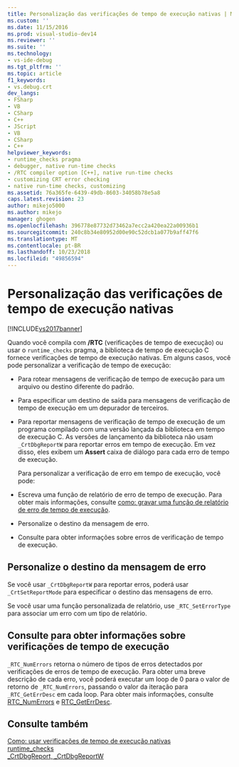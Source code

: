 ```yaml
---
title: Personalização das verificações de tempo de execução nativas | Microsoft Docs
ms.custom: ''
ms.date: 11/15/2016
ms.prod: visual-studio-dev14
ms.reviewer: ''
ms.suite: ''
ms.technology:
- vs-ide-debug
ms.tgt_pltfrm: ''
ms.topic: article
f1_keywords:
- vs.debug.crt
dev_langs:
- FSharp
- VB
- CSharp
- C++
- JScript
- VB
- CSharp
- C++
helpviewer_keywords:
- runtime_checks pragma
- debugger, native run-time checks
- /RTC compiler option [C++], native run-time checks
- customizing CRT error checking
- native run-time checks, customizing
ms.assetid: 76a365fe-6439-49db-8603-34058b78e5a8
caps.latest.revision: 23
author: mikejo5000
ms.author: mikejo
manager: ghogen
ms.openlocfilehash: 396778e87732d73462a7ecc2a420ea22a00936b1
ms.sourcegitcommit: 240c8b34e80952d00e90c52dcb1a077b9aff47f6
ms.translationtype: MT
ms.contentlocale: pt-BR
ms.lasthandoff: 10/23/2018
ms.locfileid: "49856594"
---
```

# <a name="native-run-time-checks-customization"></a>Personalização das verificações de tempo de execução nativas
[!INCLUDE[vs2017banner](../includes/vs2017banner.md)]

Quando você compila com **/RTC** (verificações de tempo de execução) ou usar o `runtime_checks` pragma, a biblioteca de tempo de execução C fornece verificações de tempo de execução nativas. Em alguns casos, você pode personalizar a verificação de tempo de execução:  
  
- Para rotear mensagens de verificação de tempo de execução para um arquivo ou destino diferente do padrão.  
  
- Para especificar um destino de saída para mensagens de verificação de tempo de execução em um depurador de terceiros.  
  
- Para reportar mensagens de verificação de tempo de execução de um programa compilado com uma versão lançada da biblioteca em tempo de execução C. As versões de lançamento da biblioteca não usam `_CrtDbgReportW` para reportar erros em tempo de execução. Em vez disso, eles exibem um **Assert** caixa de diálogo para cada erro de tempo de execução.  
  
  Para personalizar a verificação de erro em tempo de execução, você pode:  
  
- Escreva uma função de relatório de erro de tempo de execução. Para obter mais informações, consulte [como: gravar uma função de relatório de erro de tempo de execução](../debugger/how-to-write-a-run-time-error-reporting-function.md).  
  
- Personalize o destino da mensagem de erro.  
  
- Consulte para obter informações sobre erros de verificação de tempo de execução.  
  
## <a name="customize-the-error-message-destination"></a>Personalize o destino da mensagem de erro  
 Se você usar `_CrtDbgReportW` para reportar erros, poderá usar `_CrtSetReportMode` para especificar o destino das mensagens de erro.  
  
 Se você usar uma função personalizada de relatório, use `_RTC_SetErrorType` para associar um erro com um tipo de relatório.  
  
## <a name="query-for-information-about-run-time-checks"></a>Consulte para obter informações sobre verificações de tempo de execução  
 `_RTC_NumErrors` retorna o número de tipos de erros detectados por verificações de erros de tempo de execução. Para obter uma breve descrição de cada erro, você poderá executar um loop de 0 para o valor de retorno de `_RTC_NumErrors`, passando o valor da iteração para `_RTC_GetErrDesc` em cada loop. Para obter mais informações, consulte [RTC_NumErrors](http://msdn.microsoft.com/library/7e82adae-38e2-4f8b-bc0b-37bda8109fd1) e [RTC_GetErrDesc](http://msdn.microsoft.com/library/7994ec2b-5488-4fd4-806d-a166c9a9f927).  
  
## <a name="see-also"></a>Consulte também  
 [Como: usar verificações de tempo de execução nativas](../debugger/how-to-use-native-run-time-checks.md)   
 [runtime_checks](http://msdn.microsoft.com/library/ae50b43f-f88d-47ad-a2db-3389e9e7df5b)   
 [_CrtDbgReport, _CrtDbgReportW](http://msdn.microsoft.com/library/6e581fb6-f7fb-4716-9432-f0145d639ecc)






